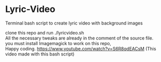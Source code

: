 # Lyric-Video
Terminal bash script to create lyric video with background images</br>

clone this repo and run ./lyricvideo.sh <br>
All the necessary tweaks are already in the comment of the source file.</br>
you must install Imagemagick to work on this repo,</br>
Happy coding.
https://www.youtube.com/watch?v=S6R8qdEACsM (This video made with this bash script)
